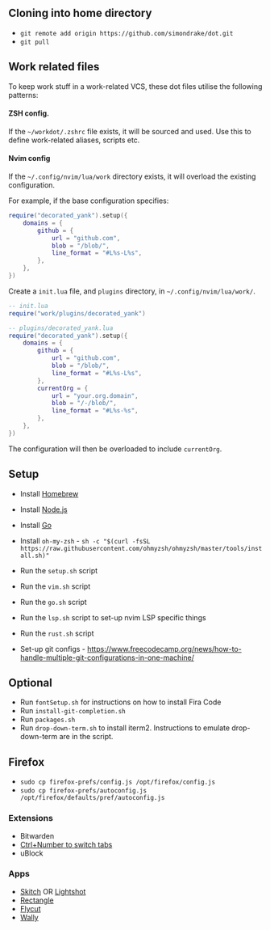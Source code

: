 ## Cloning into home directory

* `git remote add origin https://github.com/simondrake/dot.git`
* `git pull`

## Work related files

To keep work stuff in a work-related VCS, these dot files utilise the following patterns:

#### ZSH config.

If the `~/workdot/.zshrc` file exists, it will be sourced and used. Use this to define work-related aliases, scripts etc.

#### Nvim config

If the `~/.config/nvim/lua/work` directory exists, it will overload the existing configuration.

For example, if the base configuration specifies:

```lua
require("decorated_yank").setup({
	domains = {
		github = {
			url = "github.com",
			blob = "/blob/",
			line_format = "#L%s-L%s",
		},
	},
})
```

Create a `init.lua` file, and `plugins` directory, in `~/.config/nvim/lua/work/`.

```lua
-- init.lua
require("work/plugins/decorated_yank")
```

```lua
-- plugins/decorated_yank.lua
require("decorated_yank").setup({
	domains = {
		github = {
			url = "github.com",
			blob = "/blob/",
			line_format = "#L%s-L%s",
		},
		currentOrg = {
			url = "your.org.domain",
			blob = "/-/blob/",
			line_format = "#L%s-%s",
		},
	},
})
```

The configuration will then be overloaded to include `currentOrg`.

## Setup

* Install [Homebrew](https://brew.sh/)
* Install [Node.js](https://nodejs.org/en/)
* Install [Go](https://go.dev/doc/install)

* Install `oh-my-zsh` - `sh -c "$(curl -fsSL https://raw.githubusercontent.com/ohmyzsh/ohmyzsh/master/tools/install.sh)"`
* Run the `setup.sh` script
* Run the `vim.sh` script

* Run the `go.sh` script
* Run the `lsp.sh` script to set-up nvim LSP specific things
* Run the `rust.sh` script

* Set-up git configs - https://www.freecodecamp.org/news/how-to-handle-multiple-git-configurations-in-one-machine/

## Optional

* Run `fontSetup.sh` for instructions on how to install Fira Code
* Run `install-git-completion.sh`
* Run `packages.sh`
* Run `drop-down-term.sh` to install iterm2. Instructions to emulate drop-down-term are in the script.

## Firefox

* `sudo cp firefox-prefs/config.js /opt/firefox/config.js`
* `sudo cp firefox-prefs/autoconfig.js /opt/firefox/defaults/pref/autoconfig.js`

### Extensions

* Bitwarden
* [Ctrl+Number to switch tabs](https://addons.mozilla.org/firefox/addon/ctrl-number-to-switch-tabs/)
* uBlock

### Apps
* [Skitch](https://evernote.com/products/skitch) OR [Lightshot](https://app.prntscr.com/en/index.html)
* [Rectangle](https://rectangleapp.com/)
* [Flycut](https://github.com/TermiT/Flycut)
* [Wally](https://ergodox-ez.com/pages/wally)

